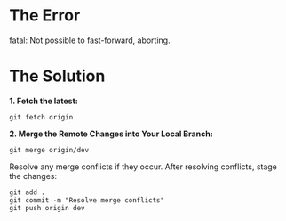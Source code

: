 # The Error
fatal: Not possible to fast-forward, aborting.

# The Solution
**1. Fetch the latest:**
``` 
git fetch origin
```

**2. Merge the Remote Changes into Your Local Branch:**
``` 
git merge origin/dev
```
Resolve any merge conflicts if they occur.
After resolving conflicts, stage the changes:

```
git add .
git commit -m "Resolve merge conflicts"
git push origin dev
```

